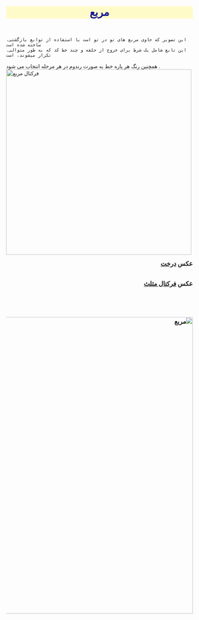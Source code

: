 
<html>
<head>
    <title>فرکتال مربع</title>
</head>
<body>
<h1 style="text-align: center; font-family: Tahoma; color: rgb(19, 21, 149); background-color: rgba(255, 250, 162, 0.565);">مربع</h1>
<br>

    .این تصویر که حاوی مربع های تو در تو است با استفاده از توابع بازگشتی ساخته شده است 
    .این تابع شامل یک شرط برای خروج از حلقه و چند خط کد که به طور متوالی تکرار میشوند، است
همچنین رنگ هر پاره خط به صورت رندوم در هر مرحله انتخاب می شود . 
<img src="square.png" alt="فرکتال مربع" width="500" >
<br>
<div style="font-weight: bold; font-size: larger;" dir="rtl">
عکس
<a href="file:///C:/git/FC02031/S9/2/treehtml/tree.html">
   درخت
</a>
</div>
<br>
<br>
<div style="font-weight: bold; font-size: larger;" dir="rtl">
    عکس
    <a href="file:///C:/git/FC02031/S9/2/trianglehtml/triangle.html">
       فرکتال مثلث
    </a>
    <br>
    <br>
<br><br>

<br>
<img src="Screenshot 2023-11-11 212449.png" alt="مربع" width="800" >
<br>